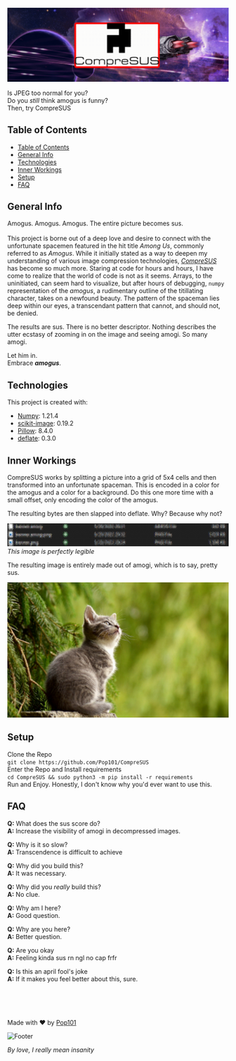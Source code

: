 ![Banner](.github/banner.amog.png)

Is JPEG too normal for you? \
Do you *still* think amogus is funny? \
Then, try CompreSUS

## Table of Contents
- [Table of Contents](#table-of-contents)
- [General Info](#general-info)
- [Technologies](#technologies)
- [Inner Workings](#inner-workings)
- [Setup](#setup)
- [FAQ](#faq)

## General Info
Amogus. Amogus. Amogus. The entire picture becomes sus. \
\
This project is borne out of a deep love and desire to connect with the unfortunate spacemen featured in the hit title *Among Us*, commonly referred to as *Amogus*.
While it initially stated as a way to deepen my understanding of various image compression technologies, *[CompreSUS](https://github.com/Pop101/CompreSUS)* has become so much more.
Staring at code for hours and hours, I have come to realize that the world of code is not as it seems.
Arrays, to the uninitiated, can seem hard to visualize, but after hours of debugging, `numpy` representation of the *amogus*, a rudimentary outline of the titillating character, takes on a newfound beauty.
The pattern of the spaceman lies deep within our eyes, a transcendant pattern that cannot, and should not, be denied.

The results are sus. There is no better descriptor. Nothing describes the utter ecstasy of zooming in on the image and seeing amogi. So many amogi.

Let him in. \
Embrace ***amogus***.

## Technologies
This project is created with:
- [Numpy](https://numpy.org/): 1.21.4
- [scikit-image](https://scikit-image.org/): 0.19.2
- [Pillow](https://github.com/python-pillow/Pillow): 8.4.0
- [deflate](https://github.com/dcwatson/deflate): 0.3.0

## Inner Workings
CompreSUS works by splitting a picture into a grid of 5x4 cells and then transformed into an unfortunate spaceman. This is encoded in a color for the amogus and a color for a background. Do this one more time with a small offset, only encoding the color of the amogus.

The resulting bytes are then slapped into deflate. Why? Because why not?

![Size Comparison](.github/sizes.amog.png) \
*This image is perfectly legible*

The resulting image is entirely made out of amogi, which is to say, pretty sus.

![Cat](.github/cat.amog.png)

## Setup
Clone the Repo \
```git clone https://github.com/Pop101/CompreSUS``` \
Enter the Repo and Install requirements \
```cd CompreSUS && sudo python3 -m pip install -r requirements``` \
Run and Enjoy. Honestly, I don't know why you'd ever want to use this.

## FAQ
**Q:** What does the sus score do? \
**A:** Increase the visibility of amogi in decompressed images.

**Q:** Why is it so slow? \
**A:** Transcendence is difficult to achieve

**Q:** Why did you build this? \
**A:** It was necessary.

**Q:** Why did you *really* build this? \
**A:** No clue.

**Q:** Why am I here? \
**A:** Good question.

**Q:** Why are you here? \
**A:** Better question.

**Q:** Are you okay \
**A:** Feeling kinda sus rn ngl no cap frfr

**Q:** Is this an april fool's joke \
**A:** If it makes you feel better about this, sure.


\
\
\
\
Made with ❤️ by [Pop101](https://github.com/Pop101/)

![Footer](.github/sus.amog.png)

*By love, I really mean insanity*
